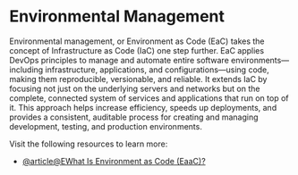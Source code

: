 # Environmental Management

Environmental management, or Environment as Code (EaC) takes the concept of Infrastructure as Code (IaC) one step further. EaC applies DevOps principles to manage and automate entire software environments—including infrastructure, applications, and configurations—using code, making them reproducible, versionable, and reliable. It extends IaC by focusing not just on the underlying servers and networks but on the complete, connected system of services and applications that run on top of it. This approach helps increase efficiency, speeds up deployments, and provides a consistent, auditable process for creating and managing development, testing, and production environments.

Visit the following resources to learn more:

- [@article@EWhat Is Environment as Code (EaaC)?](https://www.bunnyshell.com/blog/what-is-environment-as-code-eaac/)